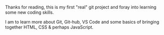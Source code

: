 Thanks for reading, this is my first "real" git project and foray into learning some new coding skills.

I am to learn more about Git, Git-hub, VS Code and some basics of bringing together HTML, CSS & perhaps JavaScript.